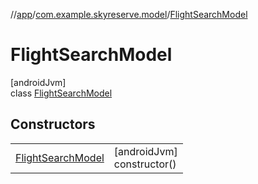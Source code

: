 //[app](../../../index.md)/[com.example.skyreserve.model](../index.md)/[FlightSearchModel](index.md)

# FlightSearchModel

[androidJvm]\
class [FlightSearchModel](index.md)

## Constructors

| | |
|---|---|
| [FlightSearchModel](-flight-search-model.md) | [androidJvm]<br>constructor() |
